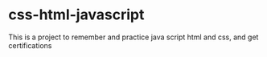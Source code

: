 # css-html-javascript
This is a project to remember and practice java script html and css, and get certifications
